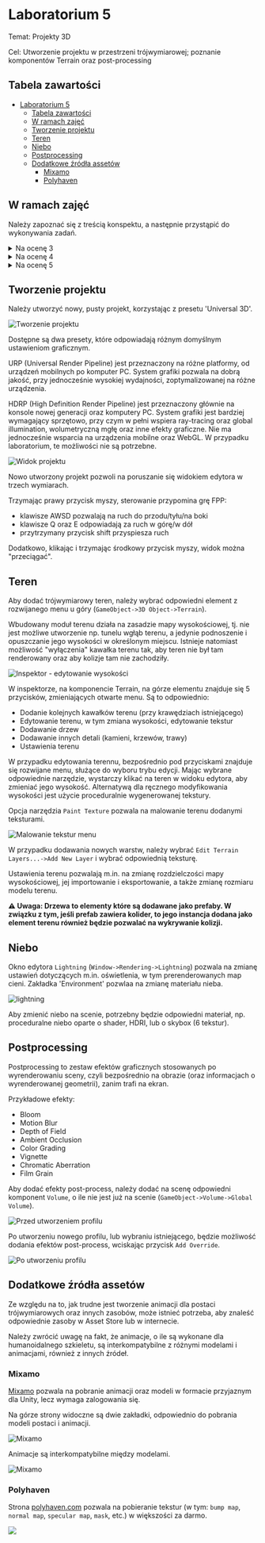 # Laboratorium 5

Temat: Projekty 3D

Cel: Utworzenie projektu w przestrzeni trójwymiarowej; poznanie komponentów Terrain oraz post-processing

Tabela zawartości
---
- [Laboratorium 5](#laboratorium-5)
  - [Tabela zawartości](#tabela-zawartości)
  - [W ramach zajęć](#w-ramach-zajęć)
  - [Tworzenie projektu](#tworzenie-projektu)
  - [Teren](#teren)
  - [Niebo](#niebo)
  - [Postprocessing](#postprocessing)
  - [Dodatkowe źródła assetów](#dodatkowe-źródła-assetów)
    - [Mixamo](#mixamo)
    - [Polyhaven](#polyhaven)

## W ramach zajęć

Należy zapoznać się z treścią konspektu, a następnie przystąpić do wykonywania zadań.

<details>
<summary>Na ocenę 3</summary>

- utworzyć teren z wykorzystaniem komponentu Terrain
  - dodać drzewa, rośliny
  - dodać modele budynków
  - dodać kolizję do obiektów
- dodać niebo (tekstura, lub proceduralne niebo)

</details>

<details>
<summary>Na ocenę 4</summary>

zadanie na 3, i dodatkowo:

- korzystając z post-processingu, dodać efekt 'bloom'

</details>

<details>
<summary>Na ocenę 5</summary>

zadanie na 4, i dodatkowo:

- dodać na scenę postać gracza
  - postać może się poruszać
  - postać powinna być animowana
    - gdy postać się nie rusza ('idle')
    - gdy postać chodzi
    - gdy postać skacze
    - po kliknięciu (animacja np. uderzenia pięścią)

Rady:
* napisanie własnego kontrolera postaci jest mniej skomplikowane, niż może się to wydawać; płynne przechodzenie między animacjami może jednak sprawić kłopoty, w związku z czym walory wizualne są drugorzędne względem mechanicznego działania
* istnieje możliwość skorzystania z gotowego [pakietu assetów](https://assetstore.unity.com/packages/essentials/starter-assets-thirdperson-updates-in-new-charactercontroller-pa-196526).
  * należy zmienić model postaci oraz animacje, np. korzystając z assetów dostępnych na stronie [mixamo.com](mixamo.com)
  * gotowy kontroler nie ma animacji ataku, a jej dodanie może być bardziej skomplikowane, niż samodzielne napisanie kodu i ustawienie odpowiedniego kontrolera animacji

</details>

## Tworzenie projektu

Należy utworzyć nowy, pusty projekt, korzystając z presetu 'Universal 3D'.

![Tworzenie projektu](./media/create-project.png)

Dostępne są dwa presety, które odpowiadają różnym domyślnym ustawieniom graficznym.

URP (Universal Render Pipeline) jest przeznaczony na różne platformy, od urządzeń mobilnych po komputer PC. System grafiki pozwala na dobrą jakość, przy jednocześnie wysokiej wydajności, zoptymalizowanej na różne urządzenia.

HDRP (High Definition Render Pipeline) jest przeznaczony głównie na konsole nowej generacji oraz komputery PC. System grafiki jest bardziej wymagający sprzętowo, przy czym w pełni wspiera ray-tracing oraz global illumination, wolumetryczną mgłę oraz inne efekty graficzne. Nie ma jednocześnie wsparcia na urządzenia mobilne oraz WebGL. W przypadku laboratorium, te możliwości nie są potrzebne.

![Widok projektu](./media/view.png)

Nowo utworzony projekt pozwoli na poruszanie się widokiem edytora w trzech wymiarach.

Trzymając prawy przycisk myszy, sterowanie przypomina grę FPP:
* klawisze AWSD pozwalają na ruch do przodu/tyłu/na boki
* klawisze Q oraz E odpowiadają za ruch w górę/w dół
* przytrzymany przycisk shift przyspiesza ruch

Dodatkowo, klikając i trzymając środkowy przycisk myszy, widok można "przeciągać".

## Teren

Aby dodać trójwymiarowy teren, należy wybrać odpowiedni element z rozwijanego menu u góry (`GameObject->3D Object->Terrain`).

Wbudowany moduł terenu działa na zasadzie mapy wysokościowej, tj. nie jest możliwe utworzenie np. tunelu wgłąb terenu, a jedynie podnoszenie i opuszczanie jego wysokości w określonym miejscu. Istnieje natomiast możliwość "wyłączenia" kawałka terenu tak, aby teren nie był tam renderowany oraz aby kolizje tam nie zachodziły.

![Inspektor - edytowanie wysokości](./media/terrain-editor.png)

W inspektorze, na komponencie Terrain, na górze elementu znajduje się 5 przycisków, zmieniających otwarte menu. Są to odpowiednio:
* Dodanie kolejnych kawałków terenu (przy krawędziach istniejącego)
* Edytowanie terenu, w tym zmiana wysokości, edytowanie tekstur
* Dodawanie drzew
* Dodawanie innych detali (kamieni, krzewów, trawy)
* Ustawienia terenu

W przypadku edytowania terennu, bezpośrednio pod przyciskami znajduje się rozwijane menu, służące do wyboru trybu edycji. Mając wybrane odpowiednie narzędzie, wystarczy klikać na teren w widoku edytora, aby zmieniać jego wysokość. Alternatywą dla ręcznego modyfikowania wysokości jest użycie proceduralnie wygenerowanej tekstury.

Opcja narzędzia `Paint Texture` pozwala na malowanie terenu dodanymi teksturami.

![Malowanie tekstur menu](./media/paint-texture.png)

W przypadku dodawania nowych warstw, należy wybrać `Edit Terrain Layers...->Add New Layer` i wybrać odpowiednią teksturę.

Ustawienia terenu pozwalają m.in. na zmianę rozdzielczości mapy wysokościowej, jej importowanie i eksportowanie, a także zmianę rozmiaru modelu terenu.


**⚠️ Uwaga: Drzewa to elementy które są dodawane jako prefaby. W związku z tym, jeśli prefab zawiera kolider, to jego instancja dodana jako element terenu również będzie pozwalać na wykrywanie kolizji.**

## Niebo

Okno edytora `Lightning` (`Window->Rendering->Lightning`) pozwala na zmianę ustawień dotyczących m.in. oświetlenia, w tym prerenderowanych map cieni. Zakładka 'Environment' pozwlaa na zmianę materiału nieba.

![lightning](./media/lightning.png)

Aby zmienić niebo na scenie, potrzebny będzie odpowiedni materiał, np. proceduralne niebo oparte o shader, HDRI, lub o skybox (6 tekstur).

## Postprocessing

Postprocessing to zestaw efektów graficznych stosowanych po wyrenderowaniu sceny, czyli bezpośrednio na obrazie (oraz informacjach o wyrenderowanej geometrii), zanim trafi na ekran.

Przykładowe efekty:
* Bloom
* Motion Blur
* Depth of Field
* Ambient Occlusion
* Color Grading
* Vignette
* Chromatic Aberration
* Film Grain

Aby dodać efekty post-process, należy dodać na scenę odpowiedni komponent `Volume`, o ile nie jest już na scenie (`GameObject->Volume->Global Volume`).

![Przed utworzeniem profilu](./media/volume-empty.png)

Po utworzeniu nowego profilu, lub wybraniu istniejącego, będzie możliwość dodania efektów post-process, wciskając przycisk `Add Override`.

![Po utworzeniu profilu](./media/volume-with-settings.png)

## Dodatkowe źródła assetów

Ze względu na to, jak trudne jest tworzenie animacji dla postaci trójwymiarowych oraz innych zasobów, może istnieć potrzeba, aby znaleść odpowiednie zasoby w Asset Store lub w internecie.

 Należy zwrócić uwagę na fakt, że animacje, o ile są wykonane dla humanoidalnego szkieletu, są interkompatybilne z różnymi modelami i animacjami, również z innych źródeł.

### Mixamo

[Mixamo](https://www.mixamo.com) pozwala na pobranie animacji oraz modeli w formacie przyjaznym dla Unity, lecz wymaga zalogowania się. 

Na górze strony widoczne są dwie zakładki, odpowiednio do pobrania modeli postaci i animacji.

![Mixamo](./media/mixamo1.png)

Animacje są interkompatybilne między modelami.

![Mixamo](./media/mixamo2.png)

### Polyhaven

Strona [polyhaven.com](https://polyhaven.com) pozwala na pobieranie tekstur (w tym: `bump map`, `normal map`, `specular map`, `mask`, etc.) w większości za darmo.

![](./media/polyhaven.png)
